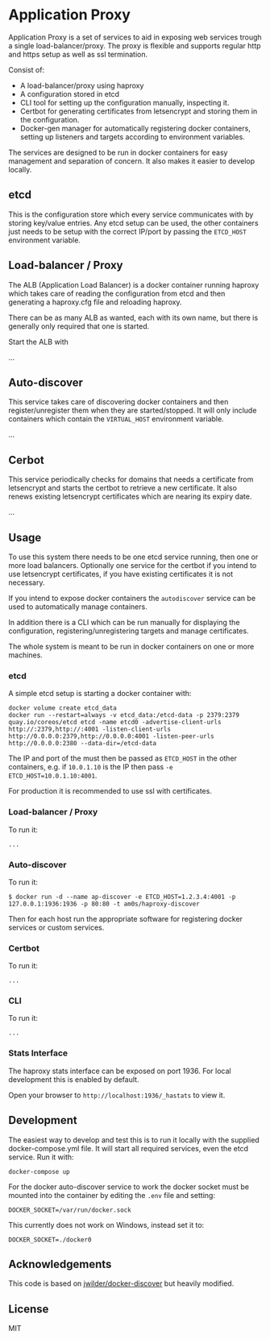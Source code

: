 # Application Proxy

Application Proxy is a set of services to aid in exposing web services
trough a single load-balancer/proxy. The proxy is flexible and supports
regular http and https setup as well as ssl termination.

Consist of:
- A load-balancer/proxy using haproxy
- A configuration stored in etcd
- CLI tool for setting up the configuration manually, inspecting it.
- Certbot for generating certificates from letsencrypt and storing
  them in the configuration.
- Docker-gen manager for automatically registering docker containers,
  setting up listeners and targets according to environment variables.

The services are designed to be run in docker containers for easy
management and separation of concern. It also makes it easier to develop
locally.

## etcd

This is the configuration store which every service communicates with
by storing key/value entries. Any etcd setup can be used, the other
containers just needs to be setup with the correct IP/port by passing
the `ETCD_HOST` environment variable.

## Load-balancer / Proxy

The ALB (Application Load Balancer) is a docker container running
haproxy which takes care of reading the configuration from etcd and then
generating a haproxy.cfg file and reloading haproxy.

There can be as many ALB as wanted, each with its own name, but there
is generally only required that one is started.

Start the ALB with

...

## Auto-discover

This service takes care of discovering docker containers and then
register/unregister them when they are started/stopped. It will only
include containers which contain the `VIRTUAL_HOST` environment
variable.

...

## Cerbot

This service periodically checks for domains that needs a certificate
from letsencrypt and starts the certbot to retrieve a new certificate.
It also renews existing letsencrypt certificates which are nearing its
expiry date.

...

## Usage

To use this system there needs to be one etcd service running, then
one or more load balancers. Optionally one service for the certbot
if you intend to use letsencrypt certificates, if you have existing
certificates it is not necessary.

If you intend to expose docker containers the `autodiscover` service
can be used to automatically manage containers.

In addition there is a CLI which can be run manually for displaying
the configuration, registering/unregistering targets and manage
certificates.

The whole system is meant to be run in docker containers on one or more
machines.

### etcd

A simple etcd setup is starting a docker container with:

    docker volume create etcd_data
    docker run --restart=always -v etcd_data:/etcd-data -p 2379:2379 quay.io/coreos/etcd etcd -name etcd0 -advertise-client-urls http://:2379,http://:4001 -listen-client-urls http://0.0.0.0:2379,http://0.0.0.0:4001 -listen-peer-urls http://0.0.0.0:2380 --data-dir=/etcd-data

The IP and port of the must then be passed as `ETCD_HOST` in the other
containers, e.g. if `10.0.1.10` is the IP then pass
`-e ETCD_HOST=10.0.1.10:4001`.

For production it is recommended to use ssl with certificates.

### Load-balancer / Proxy

To run it:

    ...

### Auto-discover

To run it:

    $ docker run -d --name ap-discover -e ETCD_HOST=1.2.3.4:4001 -p 127.0.0.1:1936:1936 -p 80:80 -t am0s/haproxy-discover

Then for each host run the appropriate software for registering docker
services or custom services.

### Certbot

To run it:

    ...

### CLI

To run it:

    ...

### Stats Interface

The haproxy stats interface can be exposed on port 1936. For local
development this is enabled by default.

Open your browser to `http://localhost:1936/_hastats` to view it.

## Development

The easiest way to develop and test this is to run it locally with the
supplied docker-compose.yml file. It will start all required services,
even the etcd service. Run it with:

    docker-compose up

For the docker auto-discover service to work the docker socket must
be mounted into the container by editing the `.env` file and setting:

    DOCKER_SOCKET=/var/run/docker.sock

This currently does not work on Windows, instead set it to:

    DOCKER_SOCKET=./docker0


## Acknowledgements

This code is based on [jwilder/docker-discover](https://github.com/jwilder/docker-discover) but heavily modified.

## License

MIT
